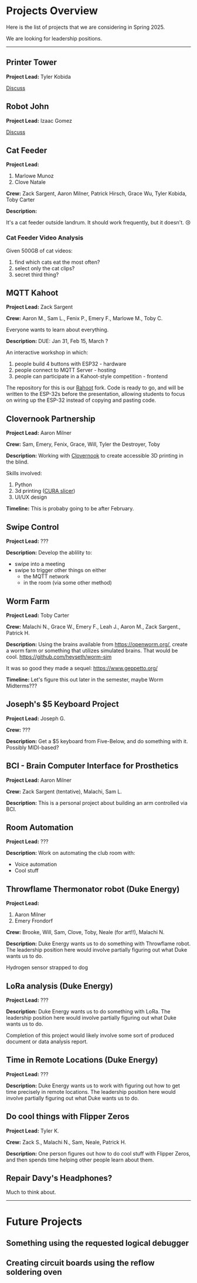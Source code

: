 # Projects Overview

Here is the list of projects that we are considering in Spring 2025.

We are looking for leadership positions.



----

## Printer Tower

**Project Lead:** Tyler Kobida

[Discuss](https://discord.com/channels/1027698639172288512/1337063637659160761)

## Robot John

**Project Lead:** Izaac Gomez

[Discuss](https://discord.com/channels/1027698639172288512/1339403230534434938)

## Cat Feeder

**Project Lead:** 

1. Marlowe Munoz
1. Clove Natale

**Crew:** Zack Sargent, Aaron Milner, Patrick Hirsch, Grace Wu, Tyler Kobida, Toby Carter

**Description:**

It's a cat feeder outside landrum. It should work frequently, but it doesn't. 😢

### Cat Feeder Video Analysis

Given 500GB of cat videos:

1. find which cats eat the most often?
2. select only the cat clips?
3. secret third thing?

## MQTT Kahoot

**Project Lead:** Zack Sargent

**Crew:** Aaron M., Sam L., Fenix P., Emery F., Marlowe M., Toby C.

Everyone wants to learn about everything. 

**Description:** DUE: Jan 31, Feb 15, March ?

An interactive workshop in which:

1. people build 4 buttons with ESP32 - hardware
2. people connect to MQTT Server - hosting
3. people can participate in a Kahoot-style competition - frontend

The repository for this is our [Rahoot](https://github.com/Norse-IoT/Rahoot) fork. Code is ready to go, and will be written to the ESP-32s before the presentation, allowing students to focus on wiring up the ESP-32 instead of copying and pasting code.

## Clovernook Partnership

**Project Lead:** Aaron Milner

**Crew:** Sam, Emery, Fenix, Grace, Will, Tyler the Destroyer, Toby

**Description:** Working with [Clovernook](https://clovernook.org/) to create accessible 3D printing in the blind.

Skills involved:

1. Python
2. 3d printing ([CURA slicer](https://github.com/Ultimaker/Cura))
3. UI/UX design

**Timeline:** This is probaby going to be after February.

## Swipe Control

**Project Lead:** ???

**Description:** Develop the ablility to:

- swipe into a meeting
- swipe to trigger other things on either
   - the MQTT network
   - in the room (via some other method)

## Worm Farm

**Project Lead:** Toby Carter

**Crew:** Malachi N., Grace W., Emery F., Leah J., Aaron M., Zack Sargent., Patrick H.

**Description:** Using the brains available from <https://openworm.org/>, create a worm farm or something that utilizes simulated brains. That would be cool. <https://github.com/heyseth/worm-sim>

It was so good they made a sequel: https://www.geppetto.org/

**Timeline:** Let's figure this out later in the semester, maybe Worm Midterms???

## Joseph's $5 Keyboard Project

**Project Lead:** Joseph G.

**Crew:** ???

**Description:** Get a $5 keyboard from Five-Below, and do something with it. Possibly MIDI-based?

## BCI - Brain Computer Interface for Prosthetics

**Project Lead:** Aaron Milner

**Crew:** Zack Sargent (tentative), Malachi, Sam L.

**Description:** This is a personal project about building an arm controlled via BCI.

## Room Automation

**Project Lead:** ???

**Description:** Work on automating the club room with:

- Voice automation
- Cool stuff

## Throwflame Thermonator robot (Duke Energy)

**Project Lead:** 

1. Aaron Milner
2. Emery Frondorf

**Crew:** Brooke, Will, Sam, Clove, Toby, Neale (for art!!), Malachi N.

**Description:** Duke Energy wants us to do something with Throwflame robot. 
The leadership position here would involve partially figuring out what Duke wants us to do.

Hydrogen sensor strapped to dog


## LoRa analysis (Duke Energy)

**Project Lead:** ???

**Description:** Duke Energy wants us to do something with LoRa. 
The leadership position here would involve partially figuring out what Duke wants us to do.

Completion of this project would likely involve some sort of produced document or data analysis report.

## Time in Remote Locations (Duke Energy)

**Project Lead:** ???

**Description:** Duke Energy wants us to work with figuring out how to get time precisely in remote locations.
The leadership position here would involve partially figuring out what Duke wants us to do.

## Do cool things with Flipper Zeros

**Project Lead:** Tyler K.

**Crew:** Zack S., Malachi N., Sam, Neale, Patrick H.  

**Description:** One person figures out how to do cool stuff with Flipper Zeros, and then spends time helping other people learn about them.

## Repair Davy's Headphones?

Much to think about.

----

# Future Projects

## Something using the requested logical debugger

## Creating circuit boards using the reflow soldering oven






